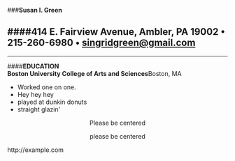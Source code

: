 ###**Susan I. Green**  

####**414 E. Fairview Avenue, Ambler, PA 19002 • 215-260-6980 • singridgreen@gmail.com**  
---  
***

####**EDUCATION**  
**Boston University College of Arts and Sciences**Boston, MA

* Worked one on one.
* Hey hey hey
* played at dunkin donuts
* straight glazin'

<center>Please be centered</center>
<p style="text-align: center;">please be centered</p>  
http://<span></span>example.com  
